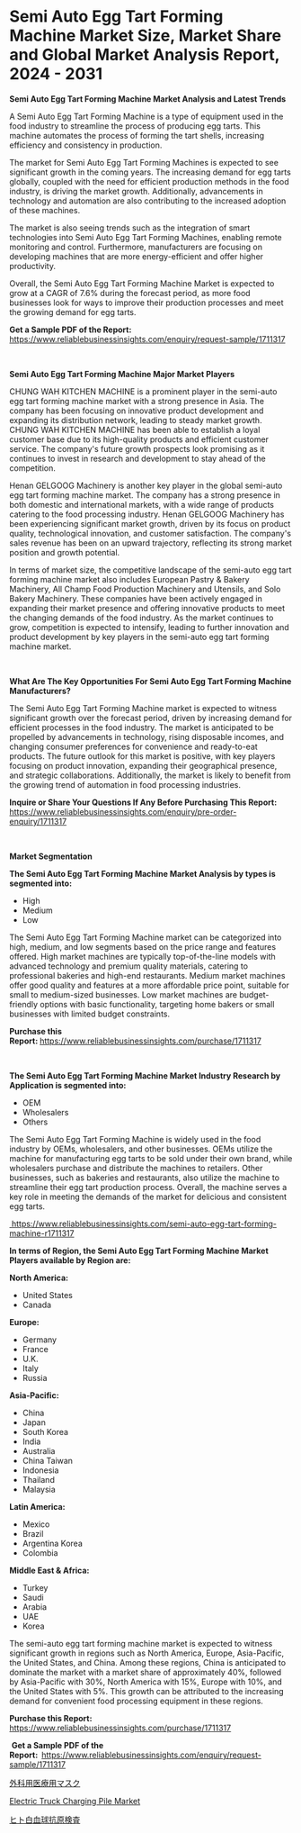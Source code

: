 <p><h1>Semi Auto Egg Tart Forming Machine Market Size, Market Share and Global Market Analysis Report, 2024 - 2031</h1></p><p><strong>Semi Auto Egg Tart Forming Machine Market Analysis and Latest Trends</strong></p>
<p><p>A Semi Auto Egg Tart Forming Machine is a type of equipment used in the food industry to streamline the process of producing egg tarts. This machine automates the process of forming the tart shells, increasing efficiency and consistency in production.</p><p>The market for Semi Auto Egg Tart Forming Machines is expected to see significant growth in the coming years. The increasing demand for egg tarts globally, coupled with the need for efficient production methods in the food industry, is driving the market growth. Additionally, advancements in technology and automation are also contributing to the increased adoption of these machines.</p><p>The market is also seeing trends such as the integration of smart technologies into Semi Auto Egg Tart Forming Machines, enabling remote monitoring and control. Furthermore, manufacturers are focusing on developing machines that are more energy-efficient and offer higher productivity.</p><p>Overall, the Semi Auto Egg Tart Forming Machine Market is expected to grow at a CAGR of 7.6% during the forecast period, as more food businesses look for ways to improve their production processes and meet the growing demand for egg tarts.</p></p>
<p><strong>Get a Sample PDF of the Report:&nbsp;</strong> <a href="https://www.reliablebusinessinsights.com/enquiry/request-sample/1711317">https://www.reliablebusinessinsights.com/enquiry/request-sample/1711317</a></p>
<p>&nbsp;</p>
<p><strong>Semi Auto Egg Tart Forming Machine Major Market Players</strong></p>
<p><p>CHUNG WAH KITCHEN MACHINE is a prominent player in the semi-auto egg tart forming machine market with a strong presence in Asia. The company has been focusing on innovative product development and expanding its distribution network, leading to steady market growth. CHUNG WAH KITCHEN MACHINE has been able to establish a loyal customer base due to its high-quality products and efficient customer service. The company's future growth prospects look promising as it continues to invest in research and development to stay ahead of the competition.</p><p>Henan GELGOOG Machinery is another key player in the global semi-auto egg tart forming machine market. The company has a strong presence in both domestic and international markets, with a wide range of products catering to the food processing industry. Henan GELGOOG Machinery has been experiencing significant market growth, driven by its focus on product quality, technological innovation, and customer satisfaction. The company's sales revenue has been on an upward trajectory, reflecting its strong market position and growth potential.</p><p>In terms of market size, the competitive landscape of the semi-auto egg tart forming machine market also includes European Pastry & Bakery Machinery, All Champ Food Production Machinery and Utensils, and Solo Bakery Machinery. These companies have been actively engaged in expanding their market presence and offering innovative products to meet the changing demands of the food industry. As the market continues to grow, competition is expected to intensify, leading to further innovation and product development by key players in the semi-auto egg tart forming machine market.</p></p>
<p>&nbsp;</p>
<p><strong>What Are The Key Opportunities For Semi Auto Egg Tart Forming Machine Manufacturers?</strong></p>
<p><p>The Semi Auto Egg Tart Forming Machine market is expected to witness significant growth over the forecast period, driven by increasing demand for efficient processes in the food industry. The market is anticipated to be propelled by advancements in technology, rising disposable incomes, and changing consumer preferences for convenience and ready-to-eat products. The future outlook for this market is positive, with key players focusing on product innovation, expanding their geographical presence, and strategic collaborations. Additionally, the market is likely to benefit from the growing trend of automation in food processing industries.</p></p>
<p><strong>Inquire or Share Your Questions If Any Before Purchasing This Report:</strong> <a href="https://www.reliablebusinessinsights.com/enquiry/pre-order-enquiry/1711317">https://www.reliablebusinessinsights.com/enquiry/pre-order-enquiry/1711317</a></p>
<p>&nbsp;</p>
<p><strong>Market Segmentation</strong></p>
<p><strong>The Semi Auto Egg Tart Forming Machine Market Analysis by types is segmented into:</strong></p>
<p><ul><li>High</li><li>Medium</li><li>Low</li></ul></p>
<p><p>The Semi Auto Egg Tart Forming Machine market can be categorized into high, medium, and low segments based on the price range and features offered. High market machines are typically top-of-the-line models with advanced technology and premium quality materials, catering to professional bakeries and high-end restaurants. Medium market machines offer good quality and features at a more affordable price point, suitable for small to medium-sized businesses. Low market machines are budget-friendly options with basic functionality, targeting home bakers or small businesses with limited budget constraints.</p></p>
<p><strong>Purchase this Report:&nbsp;</strong><a href="https://www.reliablebusinessinsights.com/purchase/1711317">https://www.reliablebusinessinsights.com/purchase/1711317</a></p>
<p>&nbsp;</p>
<p><strong>The Semi Auto Egg Tart Forming Machine Market Industry Research by Application is segmented into:</strong></p>
<p><ul><li>OEM</li><li>Wholesalers</li><li>Others</li></ul></p>
<p><p>The Semi Auto Egg Tart Forming Machine is widely used in the food industry by OEMs, wholesalers, and other businesses. OEMs utilize the machine for manufacturing egg tarts to be sold under their own brand, while wholesalers purchase and distribute the machines to retailers. Other businesses, such as bakeries and restaurants, also utilize the machine to streamline their egg tart production process. Overall, the machine serves a key role in meeting the demands of the market for delicious and consistent egg tarts.</p></p>
<p><a href="https://www.reliablebusinessinsights.com/semi-auto-egg-tart-forming-machine-r1711317">&nbsp;https://www.reliablebusinessinsights.com/semi-auto-egg-tart-forming-machine-r1711317</a></p>
<p><strong>In terms of Region, the Semi Auto Egg Tart Forming Machine Market Players available by Region are:</strong></p>
<p>
    <p> <strong> North America: </strong>
        <ul>
            <li>United States</li>
            <li>Canada</li>
        </ul>
        </p> 
    <p> <strong> Europe: </strong>
        <ul>
            <li>Germany</li>
            <li>France</li>
            <li>U.K.</li>
            <li>Italy</li>
            <li>Russia</li>
        </ul>
        </p> 
    <p> <strong> Asia-Pacific: </strong>
        <ul>
            <li>China</li>
            <li>Japan</li>
            <li>South Korea</li>
            <li>India</li>
            <li>Australia</li>
            <li>China Taiwan</li>
            <li>Indonesia</li>
            <li>Thailand</li>
            <li>Malaysia</li>
        </ul>
        </p> 
    <p> <strong> Latin America: </strong>
        <ul>
            <li>Mexico</li>
            <li>Brazil</li>
            <li>Argentina Korea</li>
            <li>Colombia</li>
        </ul>
        </p> 
    <p> <strong> Middle East & Africa: </strong>
        <ul>
            <li>Turkey</li>
            <li>Saudi</li>
            <li>Arabia</li>
            <li>UAE</li>
            <li>Korea</li>
        </ul>
    </p>
    </p>
<p><p>The semi-auto egg tart forming machine market is expected to witness significant growth in regions such as North America, Europe, Asia-Pacific, the United States, and China. Among these regions, China is anticipated to dominate the market with a market share of approximately 40%, followed by Asia-Pacific with 30%, North America with 15%, Europe with 10%, and the United States with 5%. This growth can be attributed to the increasing demand for convenient food processing equipment in these regions.</p></p>
<p><strong>Purchase this Report: </strong><a href="https://www.reliablebusinessinsights.com/purchase/1711317">https://www.reliablebusinessinsights.com/purchase/1711317</a></p>
<p>&nbsp;<strong>Get a Sample PDF of the Report:&nbsp;&nbsp;</strong><a href="https://www.reliablebusinessinsights.com/enquiry/request-sample/1711317">https://www.reliablebusinessinsights.com/enquiry/request-sample/1711317</a></p>
<p><strong></strong></p>
<p><p><a href="https://github.com/bucuel854722/Market-Research-Report-List-2/blob/main/6980788126773.md">外科用医療用マスク</a></p><p><a href="https://view.publitas.com/reportprime-1/analyzing-electric-truck-charging-pile-market-dynamics-and-growth-drivers-and-forecasted-for-period-from-2024-to-2031/">Electric Truck Charging Pile Market</a></p><p><a href="https://github.com/AriMuller2009/Market-Research-Report-List-2/blob/main/2627700126774.md">ヒト白血球抗原検査</a></p></p>